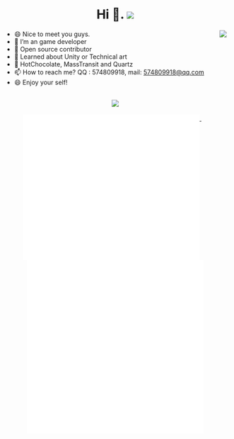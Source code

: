 <div align="center">
   <h1>Hi 👋. <img src="https://media.giphy.com/media/hvRJCLFzcasrR4ia7z/giphy.gif" width="25px"></h1>
</div>

<img align="right" src="https://github-readme-stats.vercel.app/api?username=ALEXTANGXIAO&count_private=true&show_icons=true&hide_title=true&hide=stars" />

- 😄 Nice to meet you guys. 
- 🚀 I’m an game developer
- 🚢 Open source contributor
- 💬 Learned about Unity or Technical art
- 👑 HotChocolate, MassTransit and Quartz
- 📫 How to reach me? QQ : 574809918, mail: 574809918@qq.com
- 😄 Enjoy your self!

<br>

<div align="center">
   <img src="https://github-profile-trophy.vercel.app/?username=ALEXTANGXIAO&theme=flat&no-frame=true&margin-w=30" />
</div>

<p align="center">
  <a href="#">
    <img width="400" align="top" src="github-metrics-left.svg" />
  </a>
  &emsp;
  <a href="#">
    <img width="400" align="top" src="github-metrics-right.svg" />
  </a>
</p>

<!-- <img align="center" src="https://github-readme-stats.vercel.app/api/top-langs/?username=ALEXTANGXIAO&theme=flat&no-frame=true&include_all_commits=true&show_icons=true" /> -->


<!-- <div align="center">
     <iframe id="music_frame" frameborder="no" border="0" marginwidth="0" marginheight="0" width=330 height=86
         src="https://music.163.com/outchain/player?type=2&id=425295760&auto=1&height=66">
     </iframe>
</div> -->

